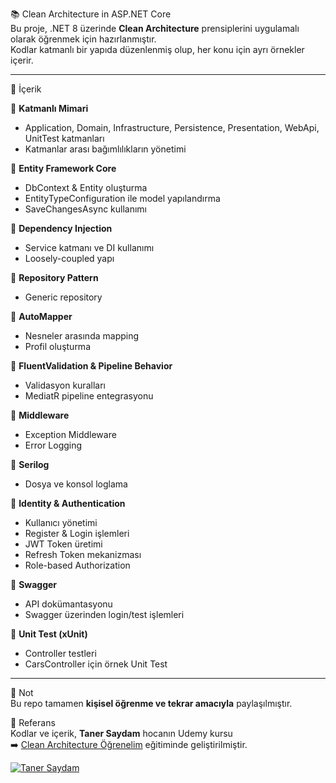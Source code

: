 📚 Clean Architecture in ASP.NET Core  
Bu proje, .NET 8 üzerinde **Clean Architecture** prensiplerini uygulamalı olarak öğrenmek için hazırlanmıştır.  
Kodlar katmanlı bir yapıda düzenlenmiş olup, her konu için ayrı örnekler içerir.  

---

🚀 İçerik  

🔹 **Katmanlı Mimari**  
- Application, Domain, Infrastructure, Persistence, Presentation, WebApi, UnitTest katmanları  
- Katmanlar arası bağımlılıkların yönetimi  

🔹 **Entity Framework Core**  
- DbContext & Entity oluşturma  
- EntityTypeConfiguration ile model yapılandırma  
- SaveChangesAsync kullanımı  

🔹 **Dependency Injection**  
- Service katmanı ve DI kullanımı  
- Loosely-coupled yapı  

🔹 **Repository Pattern**  
- Generic repository  

🔹 **AutoMapper**  
- Nesneler arasında mapping  
- Profil oluşturma  

🔹 **FluentValidation & Pipeline Behavior**  
- Validasyon kuralları  
- MediatR pipeline entegrasyonu  

🔹 **Middleware**  
- Exception Middleware  
- Error Logging  

🔹 **Serilog**  
- Dosya ve konsol loglama  

🔹 **Identity & Authentication**  
- Kullanıcı yönetimi  
- Register & Login işlemleri  
- JWT Token üretimi  
- Refresh Token mekanizması  
- Role-based Authorization  

🔹 **Swagger**  
- API dokümantasyonu  
- Swagger üzerinden login/test işlemleri  

🔹 **Unit Test (xUnit)**  
- Controller testleri  
- CarsController için örnek Unit Test  

---

📌 Not  
Bu repo tamamen **kişisel öğrenme ve tekrar amacıyla** paylaşılmıştır.  

🙏 Referans  
Kodlar ve içerik, **Taner Saydam** hocanın Udemy kursu  
➡️ [Clean Architecture Öğrenelim](https://www.udemy.com/course/clean-architecture-ile-sifirdan-uygulama-gelistirelim/) eğitiminde geliştirilmiştir.  

[![Taner Saydam](https://img.shields.io/badge/Instructor-Taner%20Saydam-blue?style=for-the-badge&logo=github)](https://github.com/TanerSaydam)
